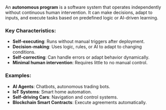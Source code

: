 An **autonomous program** is a software system that operates independently without continuous human intervention. It can make decisions, adapt to inputs, and execute tasks based on predefined logic or AI-driven learning.

### Key Characteristics:
- **Self-executing**: Runs without manual triggers after deployment.
- **Decision-making**: Uses logic, rules, or AI to adapt to changing conditions.
- **Self-correcting**: Can handle errors or adapt behavior dynamically.
- **Minimal human intervention**: Requires little to no manual control.

### Examples:
- **AI Agents**: Chatbots, autonomous trading bots.
- **IoT Systems**: Smart home automation.
- **Self-driving Cars**: Navigation and control systems.
- **Blockchain Smart Contracts**: Execute agreements automatically.
